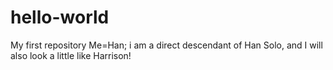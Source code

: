 # hello-world
My first repository
Me=Han; i am a direct descendant of Han Solo, and I will also look a little like Harrison!

